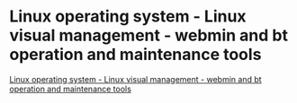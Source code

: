 # Linux operating system - Linux visual management - webmin and bt operation and maintenance tools
[Linux operating system - Linux visual management - webmin and bt operation and maintenance tools](https://aiwithcloud.com/2022/09/15/linux_operating_system___linux_visual_management___webmin_and_bt_operation_and_maintenance_tools/)